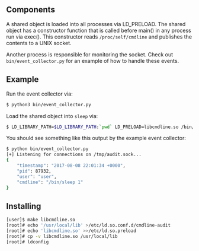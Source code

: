 ## Components
A shared object is loaded into all processes via LD_PRELOAD. The shared object has a constructor function that is called before main() in any process run via exec(). This constructor reads `/proc/self/cmdline` and publishes the contents to a UNIX socket.

Another process is responsible for monitoring the socket. Check out `bin/event_collector.py` for an example of how to handle these events.

## Example
Run the event collector via:
``` bash
$ python3 bin/event_collector.py
```

Load the shared object into `sleep` via:
``` bash
$ LD_LIBRARY_PATH=$LD_LIBRARY_PATH:`pwd` LD_PRELOAD=libcmdline.so /bin/sleep 1
```

You should see something like this output by the example event collector:
``` bash
$ python bin/event_collector.py
[+] Listening for connections on /tmp/audit.sock...
{
    "timestamp": "2017-08-08 22:01:34 +0000",
    "pid": 87932,
    "user": "user",
    "cmdline": "/bin/sleep 1"
}
```

## Installing
``` bash
[user]$ make libcmdline.so
[root]# echo '/usr/local/lib' >/etc/ld.so.conf.d/cmdline-audit
[root]# echo 'libcmdline.so' >>/etc/ld.so.preload
[root]# cp -v libcmdline.so /usr/local/lib
[root]# ldconfig
```
